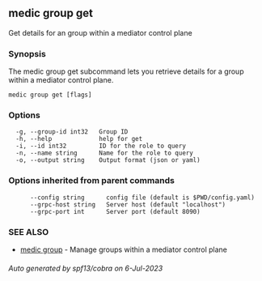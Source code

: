 ## medic group get

Get details for an group within a mediator control plane

### Synopsis

The medic group get subcommand lets you retrieve details for a group within a
mediator control plane.

```
medic group get [flags]
```

### Options

```
  -g, --group-id int32   Group ID
  -h, --help             help for get
  -i, --id int32         ID for the role to query
  -n, --name string      Name for the role to query
  -o, --output string    Output format (json or yaml)
```

### Options inherited from parent commands

```
      --config string      config file (default is $PWD/config.yaml)
      --grpc-host string   Server host (default "localhost")
      --grpc-port int      Server port (default 8090)
```

### SEE ALSO

* [medic group](medic_group.md)	 - Manage groups within a mediator control plane

###### Auto generated by spf13/cobra on 6-Jul-2023
